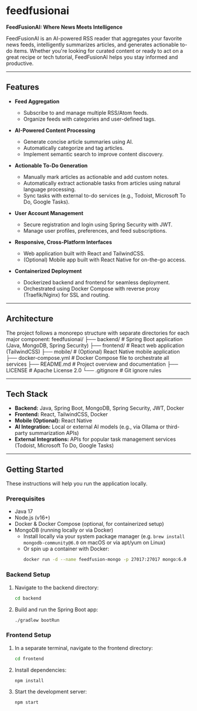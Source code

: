 # feedfusionai

**FeedFusionAI: Where News Meets Intelligence**

FeedFusionAI is an AI-powered RSS reader that aggregates your favorite news feeds, intelligently summarizes articles, and generates actionable to-do items. Whether you're looking for curated content or ready to act on a great recipe or tech tutorial, FeedFusionAI helps you stay informed and productive.

---

## Features

- **Feed Aggregation**
    - Subscribe to and manage multiple RSS/Atom feeds.
    - Organize feeds with categories and user-defined tags.

- **AI-Powered Content Processing**
    - Generate concise article summaries using AI.
    - Automatically categorize and tag articles.
    - Implement semantic search to improve content discovery.

- **Actionable To-Do Generation**
    - Manually mark articles as actionable and add custom notes.
    - Automatically extract actionable tasks from articles using natural language processing.
    - Sync tasks with external to-do services (e.g., Todoist, Microsoft To Do, Google Tasks).

- **User Account Management**
    - Secure registration and login using Spring Security with JWT.
    - Manage user profiles, preferences, and feed subscriptions.

- **Responsive, Cross-Platform Interfaces**
    - Web application built with React and TailwindCSS.
    - (Optional) Mobile app built with React Native for on-the-go access.

- **Containerized Deployment**
    - Dockerized backend and frontend for seamless deployment.
    - Orchestrated using Docker Compose with reverse proxy (Traefik/Nginx) for SSL and routing.

---

## Architecture

The project follows a monorepo structure with separate directories for each major component:
feedfusionai/
├── backend/                # Spring Boot application (Java, MongoDB, Spring Security)
├── frontend/               # React web application (TailwindCSS)
├── mobile/                 # (Optional) React Native mobile application
├── docker-compose.yml      # Docker Compose file to orchestrate all services
├── README.md               # Project overview and documentation
├── LICENSE                 # Apache License 2.0
└── .gitignore              # Git ignore rules

---

## Tech Stack

- **Backend:** Java, Spring Boot, MongoDB, Spring Security, JWT, Docker
- **Frontend:** React, TailwindCSS, Docker
- **Mobile (Optional):** React Native
- **AI Integration:** Local or external AI models (e.g., via Ollama or third-party summarization APIs)
- **External Integrations:** APIs for popular task management services (Todoist, Microsoft To Do, Google Tasks)

---

## Getting Started

These instructions will help you run the application locally.

### Prerequisites

- Java 17
- Node.js (v16+)
- Docker & Docker Compose (optional, for containerized setup)
- MongoDB (running locally or via Docker)
  - Install locally via your system package manager (e.g. `brew install mongodb-community@6.0` on macOS or via apt/yum on Linux)  
  - Or spin up a container with Docker:
    ```bash
    docker run -d --name feedfusion-mongo -p 27017:27017 mongo:6.0
    ```

### Backend Setup

1. Navigate to the backend directory:
   ```bash
   cd backend
   ```
2. Build and run the Spring Boot app:
    ```bash
    ./gradlew bootRun
    ```
### Frontend Setup

1.	In a separate terminal, navigate to the frontend directory:
    ```bash
    cd frontend
    ```
2. Install dependencies:
    ```bash
    npm install
    ```
3. 	Start the development server:
    ```bash
    npm start
    ```

